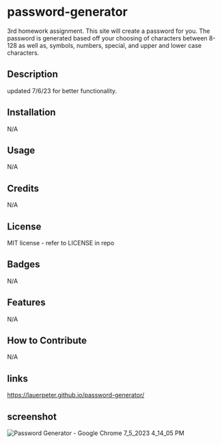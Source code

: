 # password-generator
3rd homework assignment. This site will create a password for you. The password is generated based off your choosing of characters between 8-128 as well as, symbols, numbers, special, and upper and lower case characters. 

## Description 
updated 7/6/23 for better functionality. 


## Installation

N/A

## Usage 
N/A

## Credits

N/A

## License

MIT license - refer to LICENSE in repo

## Badges

N/A

## Features

N/A

## How to Contribute
N/A

## links
https://lauerpeter.github.io/password-generator/

## screenshot
![Password Generator - Google Chrome 7_5_2023 4_14_05 PM](https://github.com/LauerPeter/password-generator/assets/135652706/40cf97a0-a51a-428e-9ef1-54273ac637ba)

